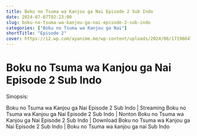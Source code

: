 ```yaml
---
title: Boku no Tsuma wa Kanjou ga Nai Episode 2 Sub Indo
date: 2024-07-07T02:23:00
slug: boku-no-tsuma-wa-kanjou-ga-nai-episode-2-sub-indo
categories: ["Boku no Tsuma wa Kanjou ga Nai"]
shortTitle: "Episode 2"
cover: https://i2.wp.com/ayanime.me/wp-content/uploads/2024/06/1719664716-3599-143646.jpg
---
```


# Boku no Tsuma wa Kanjou ga Nai Episode 2 Sub Indo

<iframe-loader iframe-src1="https://play.ayanime.me/include/fluidplayer/fluidplayer.php?VideoSrc1=https%3A%2F%2Fdrive.google.com%2Ffile%2Fd%2F19kZVyrW5Fd1rKByMn12UjrSp8WIerz_b%2Fview%3Fusp%3Ddrive_link&VideoType1=video%2Fmp4&VideoQuality1=480p&VideoSrc2=https%3A%2F%2Fdrive.google.com%2Ffile%2Fd%2F1JhNa_h0laCUS4yUvaefqkf83wLRqzAMs%2Fview%3Fusp%3Ddrive_link&VideoType2=video%2Fmp4&VideoQuality2=720p&VideoSrc3=https%3A%2F%2Fdrive.google.com%2Ffile%2Fd%2F1JZXc_Au7bsAfV7HMOAWbqfxZKikMGWvZ%2Fview%3Fusp%3Ddrive_link&VideoType3=video%2Fmp4&VideoQuality3=1080p&VideoSrc4=&VideoType4=&VideoQuality4=&VideoPoster=&VideoTrack1=&kind1=&srclang1=&label1=&default1=&VideoTrack2=&kind2=&srclang2=&label2=&default2=&player=fluid+player&server=Drive+API&api=&width=100%25&height=900px" iframe-src2="https://drive.google.com/file/d/1JZXc_Au7bsAfV7HMOAWbqfxZKikMGWvZ/preview"></iframe-loader>

Sinopsis:
<p>Boku no Tsuma wa Kanjou ga Nai Episode 2 Sub Indo | Streaming Boku no Tsuma wa Kanjou ga Nai Episode 2 Sub Indo | Nonton Boku no Tsuma wa Kanjou ga Nai Episode 2 Sub Indo | Download Boku no Tsuma wa Kanjou ga Nai Episode 2 Sub Indo | Boku no Tsuma wa kanjou ga nai Sub Indo</p>

